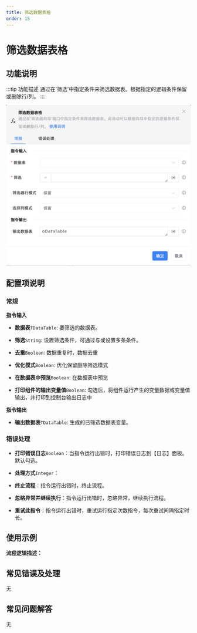 ```yaml
---
title: 筛选数据表格
order: 15
---
```


# 筛选数据表格

## 功能说明

:::tip 功能描述
通过在'筛选'中指定条件来筛选数据表。根据指定的逻辑条件保留或删除行/列。
:::

![筛选数据表格](../../../assets/筛选数据表格_command.png)

## 配置项说明

### 常规

**指令输入**

- **数据表**`TDataTable`: 要筛选的数据表。

- **筛选**`String`: 设置筛选条件，可通过与或设置多条条件。

- **去重**`Boolean`: 数据重复时，数据去重

- **优化模式**`Boolean`: 优化保留删除筛选模式

- **在数据表中预览**`Boolean`: 在数据表中预览

- **打印组件的输出变量值**`Boolean`: 勾选后，将组件运行产生的变量数据或变量值输出，并打印到控制台输出日志中


**指令输出**

- **输出数据表**`TDataTable`: 生成的已筛选数据表变量。

### 错误处理

- **打印错误日志**`Boolean`：当指令运行出错时，打印错误日志到【日志】面板。默认勾选。

- **处理方式**`Integer`：

 - **终止流程**：指令运行出错时，终止流程。

 - **忽略异常并继续执行**：指令运行出错时，忽略异常，继续执行流程。

 - **重试此指令**：指令运行出错时，重试运行指定次数指令，每次重试间隔指定时长。

## 使用示例

**流程逻辑描述：** 

## 常见错误及处理

无

## 常见问题解答

无


